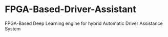 # FPGA-Based-Driver-Assistant
FPGA-Based Deep Learning engine for hybrid Automatic Driver Assistance System 
